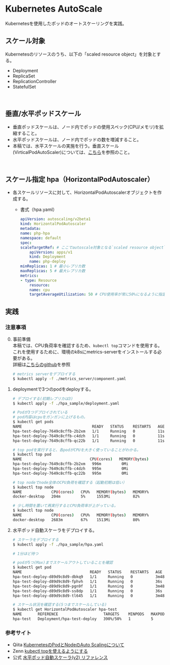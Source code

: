 # Kubernetes AutoScale

Kubernetesを使用したポッドのオートスケーリングを実践。

## スケール対象
Kubernetesのリソースのうち、以下の「scaled resource object」を対象とする。

  - Deployment
  - ReplicaSet
  - ReplicationController
  - StatefulSet

<br>

## 垂直/水平ポッドスケール
- 垂直ポッドスケールは、ノード内でポッドの使用スペック(CPU/メモリ)を拡縮すること。
- 水平ポッドスケールは、ノード内でポッドの数を増減すること。
- 本稿では、水平スケールの実施を行う。垂直スケール(VirticalPodAutoScaler)については、[こちら](https://qiita.com/shmurata/items/197b5b722ac7e9dedb90)を参照のこと。

<br>

## スケール指定 hpa（HorizontalPodAutoscaler）

- 各スケールリソースに対して、HorizontalPodAutoscalerオブジェクトを作成する。

  - 書式（hpa.yaml）

    ``` yaml
    apiVersion: autoscaling/v2beta1
    kind: HorizontalPodAutoscaler
    metadata:
    name: php-hpa
    namespace: default
    spec:
    scaleTargetRef: # ここでautoscale対象となる`scaled resource object`を指定
        apiVersion: apps/v1
        kind: Deployment
        name: php-deploy
    minReplicas: 1 # 最小レプリカ数
    maxReplicas: 5 # 最大レプリカ数
    metrics:
    - type: Resource
        resource:
        name: cpu
        targetAverageUtilization: 50 # CPU使用率が常に50%になるように指定    
    ```

## 実践

### 注意事項

0. 事前準備  
    本稿では、CPU負荷率を確認するため、`kubectl top`コマンドを使用する。   
    これを使用するために、環境のk8sにmetrics-serverをインストールする必要がある。  
    詳細は[こちらのgithub](https://github.com/kubernetes-sigs/metrics-server/)を参照
    ```sh
    # metrics serverをデプロイする
    $ kubectl apply -f ./metrics_server/component.yaml
    ```

1. deploymentで3つのpodをdeployする。
    ``` sh
    # デプロイする(初期レプリカは3)
    $ kubectl apply -f ./hpa_sample/deployment.yaml 

    # Podが3つデプロイされている
    # pod内容はcpuをガンガンに上げるもの。
    $ kubectl get pods
    NAME                               READY   STATUS    RESTARTS   AGE
    hpa-test-deploy-7649c8cffb-2b2xm   1/1     Running   0          11s
    hpa-test-deploy-7649c8cffb-c4dzh   1/1     Running   0          11s
    hpa-test-deploy-7649c8cffb-qc22b   1/1     Running   0          11s

    # top podを実行すると、各podがCPUを大きく使っていることがわかる。
    $ kubectl top pod
    NAME                              CPU(cores)   MEMORY(bytes)   
    hpa-test-deploy-7649c8cffb-2b2xm   996m         0Mi             
    hpa-test-deploy-7649c8cffb-c4dzh   995m         0Mi             
    hpa-test-deploy-7649c8cffb-qc22b   995m         0Mi           

    # top nodeでnode全体のCPU負荷を確認する（起動初期は低い）
    $ kubectl top node
    NAME             CPU(cores)   CPU%   MEMORY(bytes)   MEMORY%   
    docker-desktop   204m         5%     1553Mi          82%       

    # 少し時間を置いて再実行するとCPU負荷率が上がっている。
    $ kubectl top node
    NAME             CPU(cores)   CPU%   MEMORY(bytes)   MEMORY%   
    docker-desktop   2683m        67%    1513Mi          80%            
    ```

2. 水平ポッド自動スケーラをデプロイする。
    ```sh
    # スケーラをデプロイする
    $ kubectl apply -f ./hpa_sample/hpa.yaml

    # 1分ほど待つ

    # podが5つ(Max)までスケールアウトしていることを確認
    $ kubectl get pod
    NAME                              READY   STATUS    RESTARTS   AGE
    hpa-test-deploy-d89d9c8d9-dbkq9   1/1     Running   0          3m48s
    hpa-test-deploy-d89d9c8d9-fphvh   1/1     Running   0          36s
    hpa-test-deploy-d89d9c8d9-pgn9f   1/1     Running   0          3m48s
    hpa-test-deploy-d89d9c8d9-ss8dp   1/1     Running   0          36s
    hpa-test-deploy-d89d9c8d9-tl645   1/1     Running   0          3m48s

    # スケール状況を確認する(5つまでスケールしている)
    $ kubectl get HorizontalPodAutoscaler hpa-test
    NAME       REFERENCE                    TARGETS    MINPODS   MAXPODS   REPLICAS   AGE
    hpa-test   Deployment/hpa-test-deploy   390%/50%   1         5         5          4m52s
    ```

### 参考サイト
- Qiita [KubernetesのPodとNodeのAuto Scalingについて](https://qiita.com/sheepland/items/37ea0b77df9a4b4c9d80)
- Zenn [kubectl topを使えるようにする](https://zenn.dev/hkw/articles/0ee0f726008a63)
- 公式 [水平ポッド自動スケーラ(v2) リファレンス](https://kubernetes.io/docs/reference/kubernetes-api/workload-resources/horizontal-pod-autoscaler-v2/)